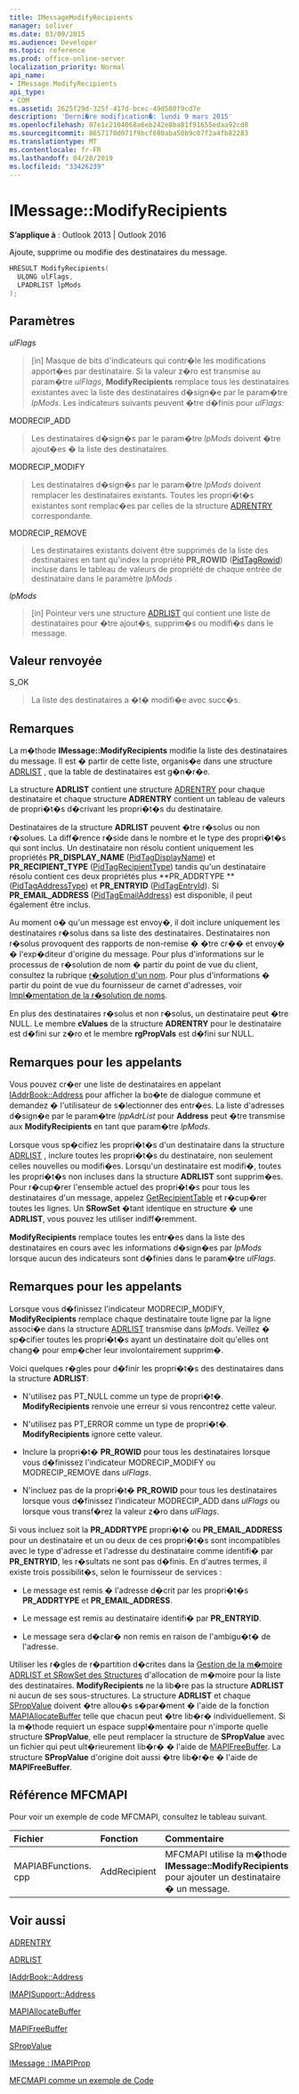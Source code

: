 ```yaml
---
title: IMessageModifyRecipients
manager: soliver
ms.date: 03/09/2015
ms.audience: Developer
ms.topic: reference
ms.prod: office-online-server
localization_priority: Normal
api_name:
- IMessage.ModifyRecipients
api_type:
- COM
ms.assetid: 2625f29d-325f-417d-bcec-49d580f9cd7e
description: 'Derni�re modification�: lundi 9 mars 2015'
ms.openlocfilehash: 07e1c2104068a6eb242e8ba81f91655edaa92cd8
ms.sourcegitcommit: 8657170d071f9bcf680aba50b9c07f2a4fb82283
ms.translationtype: MT
ms.contentlocale: fr-FR
ms.lasthandoff: 04/28/2019
ms.locfileid: "33426239"
---
```

# <a name="imessagemodifyrecipients"></a>IMessage::ModifyRecipients

  
  
**S’applique à** : Outlook 2013 | Outlook 2016 
  
Ajoute, supprime ou modifie des destinataires du message.
  
```cpp
HRESULT ModifyRecipients(
  ULONG ulFlags,
  LPADRLIST lpMods
);
```

## <a name="parameters"></a>Paramètres

 _ulFlags_
  
> [in] Masque de bits d'indicateurs qui contr�le les modifications apport�es par destinataire. Si la valeur z�ro est transmise au param�tre  _ulFlags_, **ModifyRecipients** remplace tous les destinataires existantes avec la liste des destinataires d�sign�e par le param�tre  _lpMods_. Les indicateurs suivants peuvent �tre d�finis pour  _ulFlags_:
    
MODRECIP_ADD 
  
> Les destinataires d�sign�s par le param�tre  _lpMods_ doivent �tre ajout�es � la liste des destinataires. 
    
MODRECIP_MODIFY 
  
> Les destinataires d�sign�s par le param�tre  _lpMods_ doivent remplacer les destinataires existants. Toutes les propri�t�s existantes sont remplac�es par celles de la structure [ADRENTRY](adrentry.md) correspondante. 
    
MODRECIP_REMOVE 
  
> Les destinataires existants doivent être supprimés de la liste des destinataires en tant qu'index la propriété **PR_ROWID** ([PidTagRowid](pidtagrowid-canonical-property.md)) incluse dans le tableau de valeurs de propriété de chaque entrée de destinataire dans le paramètre _lpMods_ . 
    
 _lpMods_
  
> [in] Pointeur vers une structure [ADRLIST](adrlist.md) qui contient une liste de destinataires pour �tre ajout�s, supprim�s ou modifi�s dans le message. 
    
## <a name="return-value"></a>Valeur renvoyée

S_OK 
  
> La liste des destinataires a �t� modifi�e avec succ�s.
    
## <a name="remarks"></a>Remarques

La m�thode **IMessage::ModifyRecipients** modifie la liste des destinataires du message. Il est � partir de cette liste, organis�e dans une structure [ADRLIST](adrlist.md) , que la table de destinataires est g�n�r�e. 
  
La structure **ADRLIST** contient une structure [ADRENTRY](adrentry.md) pour chaque destinataire et chaque structure **ADRENTRY** contient un tableau de valeurs de propri�t�s d�crivant les propri�t�s du destinataire. 
  
Destinataires de la structure **ADRLIST** peuvent �tre r�solus ou non r�solues. La diff�rence r�side dans le nombre et le type des propri�t�s qui sont inclus. Un destinataire non résolu contient uniquement les propriétés **PR_DISPLAY_NAME** ([PidTagDisplayName](pidtagdisplayname-canonical-property.md)) et **PR_RECIPIENT_TYPE** ([PidTagRecipientType](pidtagrecipienttype-canonical-property.md)) tandis qu'un destinataire résolu contient ces deux propriétés plus **PR_ADDRTYPE **([PidTagAddressType](pidtagaddresstype-canonical-property.md)) et **PR_ENTRYID** ([PidTagEntryId](pidtagentryid-canonical-property.md)). Si **PR_EMAIL_ADDRESS** ([PidTagEmailAddress](pidtagemailaddress-canonical-property.md)) est disponible, il peut également être inclus.
  
Au moment o� qu'un message est envoy�, il doit inclure uniquement les destinataires r�solus dans sa liste des destinataires. Destinataires non r�solus provoquent des rapports de non-remise � �tre cr�� et envoy� � l'exp�diteur d'origine du message. Pour plus d'informations sur le processus de r�solution de nom � partir du point de vue du client, consultez la rubrique [r�solution d'un nom](resolving-a-recipient-name.md). Pour plus d'informations � partir du point de vue du fournisseur de carnet d'adresses, voir [Impl�mentation de la r�solution de noms](implementing-name-resolution.md).
  
En plus des destinataires r�solus et non r�solus, un destinataire peut �tre NULL. Le membre **cValues** de la structure **ADRENTRY** pour le destinataire est d�fini sur z�ro et le membre **rgPropVals** est d�fini sur NULL. 
  
## <a name="notes-to-callers"></a>Remarques pour les appelants

Vous pouvez cr�er une liste de destinataires en appelant [IAddrBook::Address](imapisupport-address.md) pour afficher la bo�te de dialogue commune et demandez � l'utilisateur de s�lectionner des entr�es. La liste d'adresses d�sign�e par le param�tre  _lppAdrList_ pour **Address** peut �tre transmise aux **ModifyRecipients** en tant que param�tre  _lpMods_. 
  
Lorsque vous sp�cifiez les propri�t�s d'un destinataire dans la structure [ADRLIST](adrlist.md) , inclure toutes les propri�t�s du destinataire, non seulement celles nouvelles ou modifi�es. Lorsqu'un destinataire est modifi�, toutes les propri�t�s non incluses dans la structure **ADRLIST** sont supprim�es. Pour r�cup�rer l'ensemble actuel des propri�t�s pour tous les destinataires d'un message, appelez [GetRecipientTable](imessage-getrecipienttable.md) et r�cup�rer toutes les lignes. Un **SRowSet** �tant identique en structure � une **ADRLIST**, vous pouvez les utiliser indiff�remment.
  
 **ModifyRecipients** remplace toutes les entr�es dans la liste des destinataires en cours avec les informations d�sign�es par  _lpMods_ lorsque aucun des indicateurs sont d�finies dans le param�tre  _ulFlags_. 
  
## <a name="notes-to-callers"></a>Remarques pour les appelants

Lorsque vous d�finissez l'indicateur MODRECIP_MODIFY, **ModifyRecipients** remplace chaque destinataire toute ligne par la ligne associ�e dans la structure [ADRLIST](adrlist.md) transmise dans  _lpMods_. Veillez � sp�cifier toutes les propri�t�s ayant un destinataire doit qu'elles ont chang� pour emp�cher leur involontairement supprim�.
  
Voici quelques r�gles pour d�finir les propri�t�s des destinataires dans la structure **ADRLIST**: 
  
- N'utilisez pas PT_NULL comme un type de propri�t�. **ModifyRecipients** renvoie une erreur si vous rencontrez cette valeur. 
    
- N'utilisez pas PT_ERROR comme un type de propri�t�. **ModifyRecipients** ignore cette valeur. 
    
- Inclure la propri�t� **PR_ROWID** pour tous les destinataires lorsque vous d�finissez l'indicateur MODRECIP_MODIFY ou MODRECIP_REMOVE dans  _ulFlags_. 
    
- N'incluez pas de la propri�t� **PR_ROWID** pour tous les destinataires lorsque vous d�finissez l'indicateur MODRECIP_ADD dans  _ulFlags_ ou lorsque vous transf�rez la valeur z�ro dans  _ulFlags_.
    
Si vous incluez soit la **PR_ADDRTYPE** propri�t� ou **PR_EMAIL_ADDRESS** pour un destinataire et un ou deux de ces propri�t�s sont incompatibles avec le type d'adresse et l'adresse du destinataire comme identifi� par **PR_ENTRYID**, les r�sultats ne sont pas d�finis. En d'autres termes, il existe trois possibilit�s, selon le fournisseur de services :
  
- Le message est remis � l'adresse d�crit par les propri�t�s **PR_ADDRTYPE** et **PR_EMAIL_ADDRESS**. 
    
- Le message est remis au destinataire identifi� par **PR_ENTRYID**.
    
- Le message sera d�clar� non remis en raison de l'ambigu�t� de l'adresse.
    
Utiliser les r�gles de r�partition d�crites dans la [Gestion de la m�moire ADRLIST et SRowSet des Structures](managing-memory-for-adrlist-and-srowset-structures.md) d'allocation de m�moire pour la liste des destinataires. **ModifyRecipients** ne la lib�re pas la structure **ADRLIST** ni aucun de ses sous-structures. La structure **ADRLIST** et chaque [SPropValue](spropvalue.md) doivent �tre allou�s s�par�ment � l'aide de la fonction [MAPIAllocateBuffer](mapiallocatebuffer.md) telle que chacun peut �tre lib�r� individuellement. Si la m�thode requiert un espace suppl�mentaire pour n'importe quelle structure **SPropValue**, elle peut remplacer la structure de **SPropValue** avec un fichier qui peut ult�rieurement lib�r� � l'aide de [MAPIFreeBuffer](mapifreebuffer.md). La structure **SPropValue** d'origine doit aussi �tre lib�r�e � l'aide de **MAPIFreeBuffer**.
  
## <a name="mfcmapi-reference"></a>Référence MFCMAPI

Pour voir un exemple de code MFCMAPI, consultez le tableau suivant.
  
|**Fichier**|**Fonction**|**Commentaire**|
|:-----|:-----|:-----|
|MAPIABFunctions. cpp  <br/> |AddRecipient  <br/> |MFCMAPI utilise la m�thode **IMessage::ModifyRecipients** pour ajouter un destinataire � un message.  <br/> |
   
## <a name="see-also"></a>Voir aussi



[ADRENTRY](adrentry.md)
  
[ADRLIST](adrlist.md)
  
[IAddrBook::Address](iaddrbook-address.md)
  
[IMAPISupport::Address](imapisupport-address.md)
  
[MAPIAllocateBuffer](mapiallocatebuffer.md)
  
[MAPIFreeBuffer](mapifreebuffer.md)
  
[SPropValue](spropvalue.md)
  
[IMessage : IMAPIProp](imessageimapiprop.md)


[MFCMAPI comme un exemple de Code](mfcmapi-as-a-code-sample.md)

